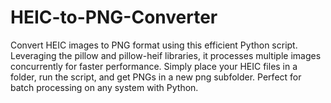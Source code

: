 # HEIC-to-PNG-Converter
Convert HEIC images to PNG format using this efficient Python script. Leveraging the pillow and pillow-heif libraries, it processes multiple images concurrently for faster performance. Simply place your HEIC files in a folder, run the script, and get PNGs in a new png subfolder. Perfect for batch processing on any system with Python.
